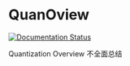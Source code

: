 # QuanOview
[![Documentation Status](https://readthedocs.org/projects/quanoview/badge/?version=latest)](https://quanoview.readthedocs.io/en/latest/?badge=latest)

Quantization Overview 不全面总结
